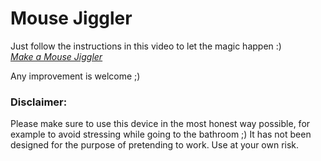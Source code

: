 ﻿# Mouse Jiggler

Just follow the instructions in this video to let the magic happen :)<br>
*[Make a Mouse Jiggler](https://youtu.be/ai8LfhxifDM)*

Any improvement is welcome ;)

### Disclaimer: 
Please make sure to use this device in the most honest way possible, for example to avoid stressing while going to the bathroom ;)
It has not been designed for the purpose of pretending to work.
Use at your own risk.
